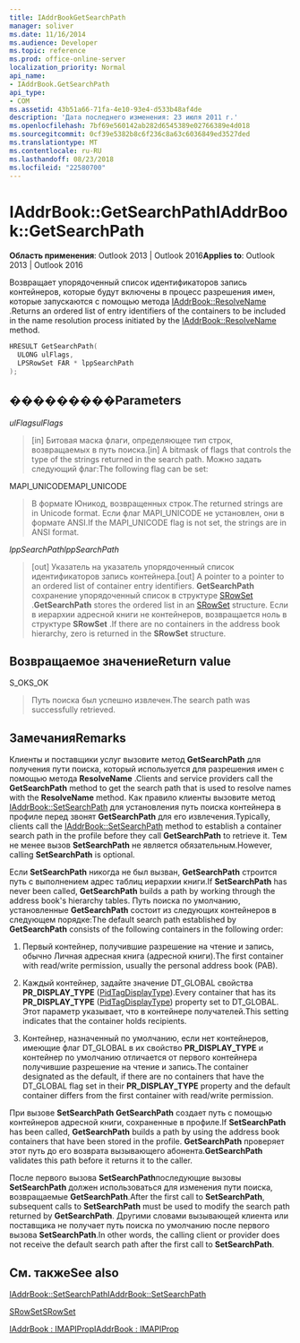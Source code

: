 ```yaml
---
title: IAddrBookGetSearchPath
manager: soliver
ms.date: 11/16/2014
ms.audience: Developer
ms.topic: reference
ms.prod: office-online-server
localization_priority: Normal
api_name:
- IAddrBook.GetSearchPath
api_type:
- COM
ms.assetid: 43b51a66-71fa-4e10-93e4-d533b48af4de
description: 'Дата последнего изменения: 23 июля 2011 г.'
ms.openlocfilehash: 7bf69e560142ab282d6545389e02766389e4d018
ms.sourcegitcommit: 0cf39e5382b8c6f236c8a63c6036849ed3527ded
ms.translationtype: MT
ms.contentlocale: ru-RU
ms.lasthandoff: 08/23/2018
ms.locfileid: "22580700"
---
```

# <a name="iaddrbookgetsearchpath"></a><span data-ttu-id="6df91-103">IAddrBook::GetSearchPath</span><span class="sxs-lookup"><span data-stu-id="6df91-103">IAddrBook::GetSearchPath</span></span>

  
  
<span data-ttu-id="6df91-104">**Область применения**: Outlook 2013 | Outlook 2016</span><span class="sxs-lookup"><span data-stu-id="6df91-104">**Applies to**: Outlook 2013 | Outlook 2016</span></span> 
  
<span data-ttu-id="6df91-105">Возвращает упорядоченный список идентификаторов запись контейнеров, которые будут включены в процесс разрешения имен, которые запускаются с помощью метода [IAddrBook::ResolveName](iaddrbook-resolvename.md) .</span><span class="sxs-lookup"><span data-stu-id="6df91-105">Returns an ordered list of entry identifiers of the containers to be included in the name resolution process initiated by the [IAddrBook::ResolveName](iaddrbook-resolvename.md) method.</span></span> 
  
```cpp
HRESULT GetSearchPath(
  ULONG ulFlags,
  LPSRowSet FAR * lppSearchPath
);
```

## <a name="parameters"></a><span data-ttu-id="6df91-106">���������</span><span class="sxs-lookup"><span data-stu-id="6df91-106">Parameters</span></span>

 <span data-ttu-id="6df91-107">_ulFlags_</span><span class="sxs-lookup"><span data-stu-id="6df91-107">_ulFlags_</span></span>
  
> <span data-ttu-id="6df91-108">[in] Битовая маска флаги, определяющее тип строк, возвращаемых в путь поиска.</span><span class="sxs-lookup"><span data-stu-id="6df91-108">[in] A bitmask of flags that controls the type of the strings returned in the search path.</span></span> <span data-ttu-id="6df91-109">Можно задать следующий флаг:</span><span class="sxs-lookup"><span data-stu-id="6df91-109">The following flag can be set:</span></span>
    
<span data-ttu-id="6df91-110">MAPI_UNICODE</span><span class="sxs-lookup"><span data-stu-id="6df91-110">MAPI_UNICODE</span></span> 
  
> <span data-ttu-id="6df91-111">В формате Юникод, возвращенных строк.</span><span class="sxs-lookup"><span data-stu-id="6df91-111">The returned strings are in Unicode format.</span></span> <span data-ttu-id="6df91-112">Если флаг MAPI_UNICODE не установлен, они в формате ANSI.</span><span class="sxs-lookup"><span data-stu-id="6df91-112">If the MAPI_UNICODE flag is not set, the strings are in ANSI format.</span></span>
    
 <span data-ttu-id="6df91-113">_lppSearchPath_</span><span class="sxs-lookup"><span data-stu-id="6df91-113">_lppSearchPath_</span></span>
  
> <span data-ttu-id="6df91-114">[out] Указатель на указатель упорядоченный список идентификаторов запись контейнера.</span><span class="sxs-lookup"><span data-stu-id="6df91-114">[out] A pointer to a pointer to an ordered list of container entry identifiers.</span></span> <span data-ttu-id="6df91-115">**GetSearchPath** сохранение упорядоченный список в структуре [SRowSet](srowset.md) .</span><span class="sxs-lookup"><span data-stu-id="6df91-115">**GetSearchPath** stores the ordered list in an [SRowSet](srowset.md) structure.</span></span> <span data-ttu-id="6df91-116">Если в иерархии адресной книги не контейнеров, возвращается ноль в структуре **SRowSet** .</span><span class="sxs-lookup"><span data-stu-id="6df91-116">If there are no containers in the address book hierarchy, zero is returned in the **SRowSet** structure.</span></span> 
    
## <a name="return-value"></a><span data-ttu-id="6df91-117">Возвращаемое значение</span><span class="sxs-lookup"><span data-stu-id="6df91-117">Return value</span></span>

<span data-ttu-id="6df91-118">S_OK</span><span class="sxs-lookup"><span data-stu-id="6df91-118">S_OK</span></span> 
  
> <span data-ttu-id="6df91-119">Путь поиска был успешно извлечен.</span><span class="sxs-lookup"><span data-stu-id="6df91-119">The search path was successfully retrieved.</span></span>
    
## <a name="remarks"></a><span data-ttu-id="6df91-120">Замечания</span><span class="sxs-lookup"><span data-stu-id="6df91-120">Remarks</span></span>

<span data-ttu-id="6df91-121">Клиенты и поставщики услуг вызовите метод **GetSearchPath** для получения пути поиска, который используется для разрешения имен с помощью метода **ResolveName** .</span><span class="sxs-lookup"><span data-stu-id="6df91-121">Clients and service providers call the **GetSearchPath** method to get the search path that is used to resolve names with the **ResolveName** method.</span></span> <span data-ttu-id="6df91-122">Как правило клиенты вызовите метод [IAddrBook::SetSearchPath](iaddrbook-setsearchpath.md) для установления путь поиска контейнера в профиле перед звонят **GetSearchPath** для его извлечения.</span><span class="sxs-lookup"><span data-stu-id="6df91-122">Typically, clients call the [IAddrBook::SetSearchPath](iaddrbook-setsearchpath.md) method to establish a container search path in the profile before they call **GetSearchPath** to retrieve it.</span></span> <span data-ttu-id="6df91-123">Тем не менее вызов **SetSearchPath** не является обязательным.</span><span class="sxs-lookup"><span data-stu-id="6df91-123">However, calling **SetSearchPath** is optional.</span></span> 
  
<span data-ttu-id="6df91-124">Если **SetSearchPath** никогда не был вызван, **GetSearchPath** строится путь с выполнением адрес таблиц иерархии книги.</span><span class="sxs-lookup"><span data-stu-id="6df91-124">If **SetSearchPath** has never been called, **GetSearchPath** builds a path by working through the address book's hierarchy tables.</span></span> <span data-ttu-id="6df91-125">Путь поиска по умолчанию, установленные **GetSearchPath** состоит из следующих контейнеров в следующем порядке:</span><span class="sxs-lookup"><span data-stu-id="6df91-125">The default search path established by **GetSearchPath** consists of the following containers in the following order:</span></span> 
  
1. <span data-ttu-id="6df91-126">Первый контейнер, получившие разрешение на чтение и запись, обычно Личная адресная книга (адресной книги).</span><span class="sxs-lookup"><span data-stu-id="6df91-126">The first container with read/write permission, usually the personal address book (PAB).</span></span>
    
2. <span data-ttu-id="6df91-127">Каждый контейнер, задайте значение DT_GLOBAL свойства **PR_DISPLAY_TYPE** ([PidTagDisplayType](pidtagdisplaytype-canonical-property.md)).</span><span class="sxs-lookup"><span data-stu-id="6df91-127">Every container that has its **PR_DISPLAY_TYPE** ([PidTagDisplayType](pidtagdisplaytype-canonical-property.md)) property set to DT_GLOBAL.</span></span> <span data-ttu-id="6df91-128">Этот параметр указывает, что в контейнере получателей.</span><span class="sxs-lookup"><span data-stu-id="6df91-128">This setting indicates that the container holds recipients.</span></span> 
    
3. <span data-ttu-id="6df91-129">Контейнер, назначенный по умолчанию, если нет контейнеров, имеющие флаг DT_GLOBAL в их свойство **PR_DISPLAY_TYPE** и контейнер по умолчанию отличается от первого контейнера получившие разрешение на чтение и запись.</span><span class="sxs-lookup"><span data-stu-id="6df91-129">The container designated as the default, if there are no containers that have the DT_GLOBAL flag set in their **PR_DISPLAY_TYPE** property and the default container differs from the first container with read/write permission.</span></span> 
    
<span data-ttu-id="6df91-130">При вызове **SetSearchPath** **GetSearchPath** создает путь с помощью контейнеров адресной книги, сохраненные в профиле.</span><span class="sxs-lookup"><span data-stu-id="6df91-130">If **SetSearchPath** has been called, **GetSearchPath** builds a path by using the address book containers that have been stored in the profile.</span></span> <span data-ttu-id="6df91-131">**GetSearchPath** проверяет этот путь до его возврата вызывающего абонента.</span><span class="sxs-lookup"><span data-stu-id="6df91-131">**GetSearchPath** validates this path before it returns it to the caller.</span></span> 
  
<span data-ttu-id="6df91-132">После первого вызова **SetSearchPath**последующие вызовы **SetSearchPath** должен использоваться для изменения пути поиска, возвращаемые **GetSearchPath**.</span><span class="sxs-lookup"><span data-stu-id="6df91-132">After the first call to **SetSearchPath**, subsequent calls to **SetSearchPath** must be used to modify the search path returned by **GetSearchPath**.</span></span> <span data-ttu-id="6df91-133">Другими словами вызывающей клиента или поставщика не получает путь поиска по умолчанию после первого вызова **SetSearchPath**.</span><span class="sxs-lookup"><span data-stu-id="6df91-133">In other words, the calling client or provider does not receive the default search path after the first call to **SetSearchPath**.</span></span>
  
## <a name="see-also"></a><span data-ttu-id="6df91-134">См. также</span><span class="sxs-lookup"><span data-stu-id="6df91-134">See also</span></span>



[<span data-ttu-id="6df91-135">IAddrBook::SetSearchPath</span><span class="sxs-lookup"><span data-stu-id="6df91-135">IAddrBook::SetSearchPath</span></span>](iaddrbook-setsearchpath.md)
  
[<span data-ttu-id="6df91-136">SRowSet</span><span class="sxs-lookup"><span data-stu-id="6df91-136">SRowSet</span></span>](srowset.md)
  
[<span data-ttu-id="6df91-137">IAddrBook : IMAPIProp</span><span class="sxs-lookup"><span data-stu-id="6df91-137">IAddrBook : IMAPIProp</span></span>](iaddrbookimapiprop.md)

